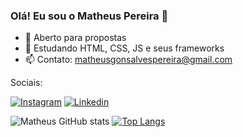 ### Olá! Eu sou o Matheus Pereira 👋

- 🔭 Aberto para propostas
- 🌱 Estudando HTML, CSS, JS e seus frameworks
- 📫 Contato: matheusgonsalvespereira@gmail.com

Sociais: 

[![Instagram](https://img.shields.io/badge/Instagram-E4405F?style=for-the-badge&logo=instagram&logoColor=white)](https://www.instagram.com/japinha_pvd4/)
[![Linkedin](https://img.shields.io/badge/LinkedIn-0077B5?style=for-the-badge&logo=linkedin&logoColor=white)](https://www.linkedin.com/in/matheuspereiragonsalves/)

![Matheus GitHub stats](https://github-readme-stats.vercel.app/api?username=Matheuspgonsalves&show_icons=true&theme=radical)
[![Top Langs](https://github-readme-stats.vercel.app/api/top-langs/?username=Matheuspgonsalves&layout=compact)](https://github.com/anuraghazra/github-readme-stats)
